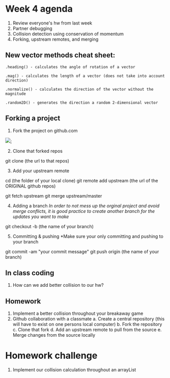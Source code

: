 # Week 4 agenda 
1. Review everyone's hw from last week 
2. Partner debugging 
3. Collision detection using conservation of momentum 
4. Forking, upstream remotes, and merging 



## New vector methods cheat sheet: 
	
	.heading() - calculates the angle of rotation of a vector 

	.mag() - calculates the length of a vector (does not take into account direction)  

	.normalize() - calculates the direction of the vector without the magnitude

	.random2D() - generates the direction a random 2-dimensional vector 



## Forking a project  
1. Fork the project on github.com 

![](https://cdn.tutsplus.com/net/uploads/2013/08/github_header.png ""); 

2. Clone that forked repos

git clone (the url to that repos)

3. Add your upstream remote 

cd (the folder of your local clone)
git remote add upstream (the url of the ORIGINAL github repos)

git fetch upstream 
git merge upstream/master 

4. Adding a branch 
*In order to not mess up the orginal project and avoid merge conflicts, 
it is good practice to create another branch for the updates you want to make*

git checkout -b (the name of your branch)


5. Committing & pushing 
*Make sure your only committing and pushing to your branch 

git commit -am "your commit message"
git push origin (the name of your branch)




## In class coding 
1. How can we add better collision to our hw?  



## Homework 
1. Implement a better collision throughout your breakaway game 
2. Github collaboration with a classmate 
	a. Create a central repository (this will have to exist on one persons local computer)
 	b. Fork the repository 
 	c. Clone that fork
 	d. Add an upstream remote to pull from the source 
 	e. Merge changes from the source locally 



# Homework challenge
1. Implement our collision calculation throughout an arrayList 